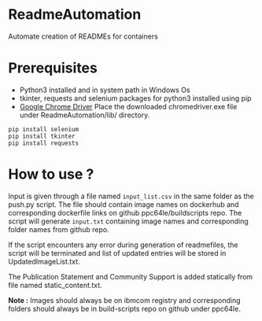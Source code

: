 # ReadmeAutomation
Automate creation of READMEs for containers

# Prerequisites
* Python3 installed and in system path in Windows Os
* tkinter, requests and selenium packages for python3 installed using pip 
* [Google Chrome Driver](https://chromedriver.storage.googleapis.com/2.42/chromedriver_win32.zip) Place the downloaded chromedriver.exe file under ReadmeAutomation/lib/ directory.

```
pip install selenium
pip install tkinter
pip install requests
```

# How to use ?

Input is given through a file named ```input_list.csv``` in the same folder as the push.py script.
The file should contain image names on dockerhub and corresponding dockerfile links on github ppc64le/buildscripts repo.
The script will generate ```input.txt``` containing image names and corresponding folder names from github repo. 

If the script encounters any error during generation of readmefiles, the script will be terminated and list of updated entries will be stored in UpdatedImageList.txt.

The Publication Statement and Community Support is added statically from file named static_content.txt.

**Note :** Images should always be on ibmcom registry and corresponding folders should always be in build-scripts repo on github under ppc64le.

